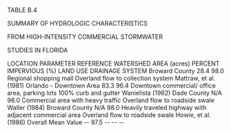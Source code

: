  TABLE  B.4 
 

 SUMMARY  OF  HYDROLOGIC  CHARACTERISTICS 

 FROM  HIGH-INTENSITY  COMMERCIAL  STORMWATER 

 STUDIES  IN  FLORIDA
 
 
LOCATION 
PARAMETER 
REFERENCE 
WATERSHED 
AREA 
(acres) 
PERCENT 
IMPERVIOUS 
(%) 
LAND  USE 
DRAINAGE 
SYSTEM 
Broward County 28.4 98.0 Regional 
shopping mall Overland flow to 
collection system 
Mattraw, et al. 
(1981) 
Orlando - Downtown 
Area 
83.3 96.4 Downtown commercial/ 
office area, parking lots 
100% curb and gutter Wanielista 
(1982) 
Dade County N/A 98.0 Commercial area with 
heavy traffic 
Overland flow to roadside 
swale 
Waller (1984) 
Broward County N/A 98.0 Heavily traveled highway 
with adjacent commercial 
area 
Overland flow to roadside 
swale 
Howie, et al. 
(1986) 
Overall Mean Value -- 97.5 -- -- --

